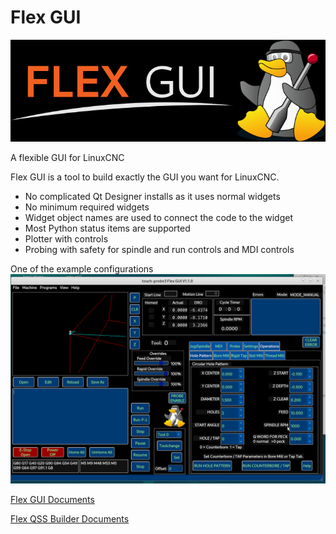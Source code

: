 # Flex GUI

<img src='./images/FlexGUI-blackbg.png'>

A flexible GUI for LinuxCNC

Flex GUI is a tool to build exactly the GUI you want for LinuxCNC.

* No complicated Qt Designer installs as it uses normal widgets
* No minimum required widgets
* Widget object names are used to connect the code to the widget
* Most Python status items are supported
* Plotter with controls
* Probing with safety for spindle and run controls and MDI controls

One of the example configurations
<img src='./images/touch-probe3.png'>

[Flex GUI Documents](https://gnipsel.com/linuxcnc/flexgui/index.html)

[Flex QSS Builder Documents](https://gnipsel.com/linuxcnc/flexqss/index.html)
